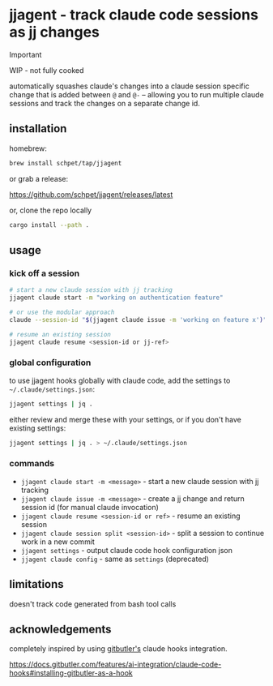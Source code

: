 # jjagent - track claude code sessions as jj changes

> [!IMPORTANT]
> WIP - not fully cooked

automatically squashes claude's changes into a claude session specific change that is added between `@` and `@-` – allowing you to run multiple claude sessions and track the changes on a separate change id.

## installation

homebrew:

```bash
brew install schpet/tap/jjagent
```

or grab a release:

https://github.com/schpet/jjagent/releases/latest

or, clone the repo locally

```bash
cargo install --path .
```

## usage

### kick off a session

```bash
# start a new claude session with jj tracking
jjagent claude start -m "working on authentication feature"

# or use the modular approach
claude --session-id "$(jjagent claude issue -m 'working on feature x')" --settings "$(jjagent settings)"

# resume an existing session
jjagent claude resume <session-id or jj-ref>
```

### global configuration

to use jjagent hooks globally with claude code, add the settings to `~/.claude/settings.json`:

```bash
jjagent settings | jq .
```

either review and merge these with your settings, or if you don't have existing settings:

```bash
jjagent settings | jq . > ~/.claude/settings.json
```

### commands

- `jjagent claude start -m <message>` - start a new claude session with jj tracking
- `jjagent claude issue -m <message>` - create a jj change and return session id (for manual claude invocation)
- `jjagent claude resume <session-id or ref>` - resume an existing session
- `jjagent claude session split <session-id>` - split a session to continue work in a new commit
- `jjagent settings` - output claude code hook configuration json
- `jjagent claude config` - same as `settings` (deprecated)

## limitations

doesn't track code generated from bash tool calls

## acknowledgements

completely inspired by using [gitbutler's](https://github.com/gitbutlerapp/gitbutler) claude hooks integration.

https://docs.gitbutler.com/features/ai-integration/claude-code-hooks#installing-gitbutler-as-a-hook
